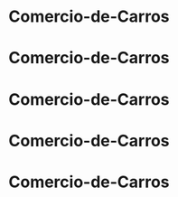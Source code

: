 # Comercio-de-Carros
# Comercio-de-Carros
# Comercio-de-Carros
# Comercio-de-Carros
# Comercio-de-Carros
